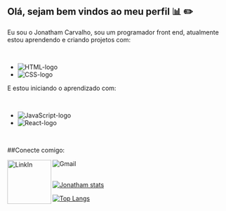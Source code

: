 ## Olá, sejam bem vindos ao meu perfil :bar_chart: :pencil2:

Eu sou o Jonatham Carvalho, sou um programador front end, atualmente estou aprendendo e criando projetos com:

 <br>
 
 - <img src="https://img.shields.io/badge/HTML5-E34F26?style=for-the-badge&logo=html5&logoColor=white" alt=" HTML-logo">
 - <img src="https://img.shields.io/badge/CSS3-1572B6?style=for-the-badge&logo=css3&logoColor=white" alt=" CSS-logo">
 
  E estou iniciando o aprendizado com:
  
  <br>
  
   - <img src="https://img.shields.io/badge/JavaScript-F7DF1E?style=for-the-badge&logo=javascript&logoColor=black" alt="JavaScript-logo">
   - <img src="https://img.shields.io/badge/React-20232A?style=for-the-badge&logo=react&logoColor=61DAFB" alt="React-logo">
 
  <br>

  ##Conecte comigo:
  
<p> 
  <a href="https://www.linkedin.com/in/jonatham-carvalho-b21ab61b0/"> 
  <img align="left" alt="LinkIn" width="100px" src="https://img.shields.io/badge/LinkedIn-0077B5?style=for-the-badge&logo=linkedin&logoColor=white">
  </a>

  <a href="mailto:jonatham.carvalho@gmail.com">
  <img align="left" alt="Gmail" widht="100px" src="https://img.shields.io/badge/Gmail-D14836?style=for-the-badge&logo=gmail&logoColor=white">
   </a>
</p>

<br>
<br>

[![Jonatham stats](https://github-readme-stats.vercel.app/api?username=JonathamCarvalho)](https://github.com/anuraghazra/github-readme-stats)

[![Top Langs](https://github-readme-stats.vercel.app/api/top-langs/?username=JonathamCarvalho)](https://github.com/anuraghazra/github-readme-stats)
    
  
  
  
